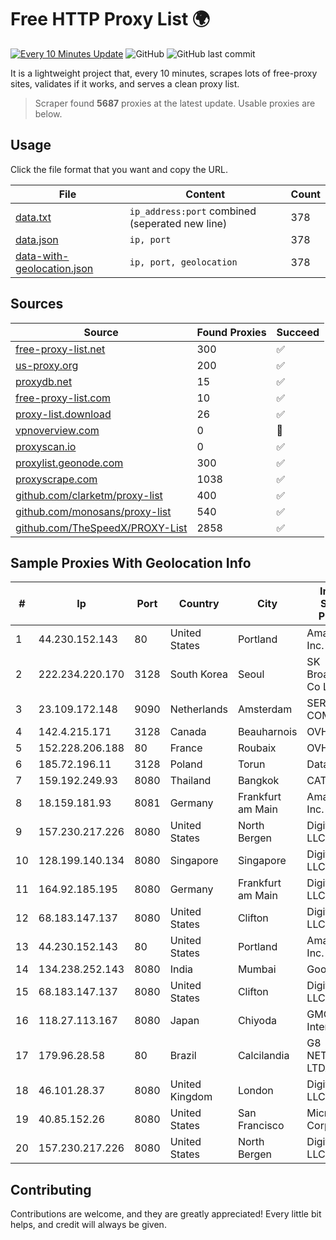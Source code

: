 
# Free HTTP Proxy List 🌍

[![Every 10 Minutes Update](https://github.com/mertguvencli/http-proxy-list/actions/workflows/main.yml/badge.svg?branch=main)](https://github.com/mertguvencli/http-proxy-list/actions/workflows/main.yml)
![GitHub](https://img.shields.io/github/license/mertguvencli/http-proxy-list)
![GitHub last commit](https://img.shields.io/github/last-commit/mertguvencli/http-proxy-list)

It is a lightweight project that, every 10 minutes, scrapes lots of free-proxy sites, validates if it works, and serves a clean proxy list.


> Scraper found **5687** proxies at the latest update. Usable proxies are below.

## Usage

Click the file format that you want and copy the URL.


|File|Content|Count|
|----|-------|-----|
|[data.txt](https://raw.githubusercontent.com/mertguvencli/http-proxy-list/main/proxy-list/data.txt)|`ip_address:port` combined (seperated new line)|378|
|[data.json](https://raw.githubusercontent.com/mertguvencli/http-proxy-list/main/proxy-list/data.json)|`ip, port`|378|
|[data-with-geolocation.json](https://raw.githubusercontent.com/mertguvencli/http-proxy-list/main/proxy-list/data-with-geolocation.json)|`ip, port, geolocation`|378|

## Sources

|Source|Found Proxies|Succeed|
|------|-------------|-------|
|[free-proxy-list.net](https://free-proxy-list.net)|300|✅|
|[us-proxy.org](https://www.us-proxy.org)|200|✅|
|[proxydb.net](http://proxydb.net)|15|✅|
|[free-proxy-list.com](https://free-proxy-list.com/?page=&port=&type%5B%5D=http&type%5B%5D=https&up_time=0&search=Search)|10|✅|
|[proxy-list.download](https://www.proxy-list.download/HTTP)|26|✅|
|[vpnoverview.com](https://vpnoverview.com/privacy/anonymous-browsing/free-proxy-servers)|0|🚫|
|[proxyscan.io](https://www.proxyscan.io)|0|✅|
|[proxylist.geonode.com](https://proxylist.geonode.com/api/proxy-list?limit=300&page=1&sort_by=lastChecked&sort_type=desc&protocols=http,https)|300|✅|
|[proxyscrape.com](https://api.proxyscrape.com/v2/?request=displayproxies&protocol=http&timeout=10000&country=all&ssl=all&anonymity=all)|1038|✅|
|[github.com/clarketm/proxy-list](https://raw.githubusercontent.com/clarketm/proxy-list/master/proxy-list-raw.txt)|400|✅|
|[github.com/monosans/proxy-list](https://raw.githubusercontent.com/monosans/proxy-list/main/proxies/http.txt)|540|✅|
|[github.com/TheSpeedX/PROXY-List](https://raw.githubusercontent.com/TheSpeedX/PROXY-List/master/http.txt)|2858|✅|


## Sample Proxies With Geolocation Info

|#|Ip|Port|Country|City|Internet Service Provider|
|-|--|----|-------|----|-------------------------|
|1|44.230.152.143|80|United States|Portland|Amazon.com, Inc.|
|2|222.234.220.170|3128|South Korea|Seoul|SK Broadband Co Ltd|
|3|23.109.172.148|9090|Netherlands|Amsterdam|SERVERS-COM|
|4|142.4.215.171|3128|Canada|Beauharnois|OVH SAS|
|5|152.228.206.188|80|France|Roubaix|OVH SAS|
|6|185.72.196.11|3128|Poland|Torun|Data Space|
|7|159.192.249.93|8080|Thailand|Bangkok|CAT-BB|
|8|18.159.181.93|8081|Germany|Frankfurt am Main|Amazon.com, Inc.|
|9|157.230.217.226|8080|United States|North Bergen|DigitalOcean, LLC|
|10|128.199.140.134|8080|Singapore|Singapore|DigitalOcean, LLC|
|11|164.92.185.195|8080|Germany|Frankfurt am Main|DigitalOcean, LLC|
|12|68.183.147.137|8080|United States|Clifton|DigitalOcean, LLC|
|13|44.230.152.143|80|United States|Portland|Amazon.com, Inc.|
|14|134.238.252.143|8080|India|Mumbai|Google LLC|
|15|68.183.147.137|8080|United States|Clifton|DigitalOcean, LLC|
|16|118.27.113.167|8080|Japan|Chiyoda|GMO Internet, Inc.|
|17|179.96.28.58|80|Brazil|Calcilandia|G8 NETWORKS LTDA|
|18|46.101.28.37|8080|United Kingdom|London|DigitalOcean, LLC|
|19|40.85.152.26|8080|United States|San Francisco|Microsoft Corporation|
|20|157.230.217.226|8080|United States|North Bergen|DigitalOcean, LLC|



## Contributing

Contributions are welcome, and they are greatly appreciated! Every
little bit helps, and credit will always be given.

